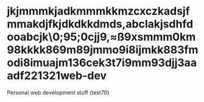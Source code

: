 jkjmmmkjadkmmmkkmzcxczkadsjfmmakdjfkjdkdkkdmds,abclakjsdhfdooabcjk\0;95;0cjj9,≈ß9xsmmm0km98kkkk869m89jmmo9i8ijmkk883fmodi8imuajm136cek3t7i9mm93djj3aaadf221321web-dev
=======

Personal web development stuff (test70)
